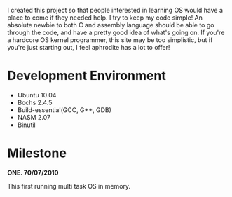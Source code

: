 I created this project so that people interested in learning OS would have a place to come if they needed help. I try to keep my code simple! An absolute newbie to both C and assembly language should be able to go through the code, and have a pretty good idea of what's going on. If you're a hardcore OS kernel programmer, this site may be too simplistic, but if you're just starting out, I feel aphrodite has a lot to offer!

# Development Environment #
  * Ubuntu 10.04
  * Bochs 2.4.5
  * Build-essential(GCC, G++, GDB)
  * NASM 2.07
  * Binutil

# Milestone #
**ONE. 70/07/2010**

This first running multi task OS in memory.

